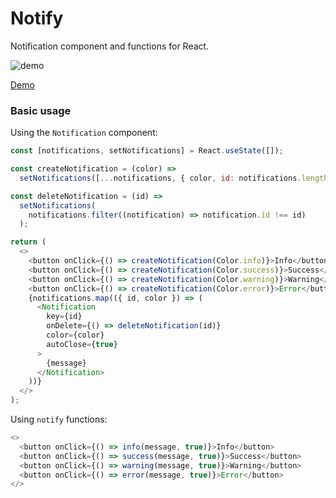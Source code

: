 # Notify

Notification component and functions for React.

<img alt="demo" src="https://res.cloudinary.com/https-tinloof-com/image/upload/v1602609796/blog/how-to-create-react-notifications-with-0-dependencies/6_d3s7q4.gif">


[Demo](https://codesandbox.io/s/tinloof-notify-hd8pt?file=/src/App.js)

### Basic usage
Using the `Notification` component:

```js
const [notifications, setNotifications] = React.useState([]);

const createNotification = (color) =>
  setNotifications([...notifications, { color, id: notifications.length }]);

const deleteNotification = (id) =>
  setNotifications(
    notifications.filter((notification) => notification.id !== id)
  );

return (
  <>
    <button onClick={() => createNotification(Color.info)}>Info</button>
    <button onClick={() => createNotification(Color.success)}>Success</button>
    <button onClick={() => createNotification(Color.warning)}>Warning</button>
    <button onClick={() => createNotification(Color.error)}>Error</button>
    {notifications.map(({ id, color }) => (
      <Notification
        key={id}
        onDelete={() => deleteNotification(id)}
        color={color}
        autoClose={true}
      >
        {message}
      </Notification>
    ))}
  </>
);
```

Using `notify` functions:

```js
<>
  <button onClick={() => info(message, true)}>Info</button>
  <button onClick={() => success(message, true)}>Success</button>
  <button onClick={() => warning(message, true)}>Warning</button>
  <button onClick={() => error(message, true)}>Error</button>
</>
```
